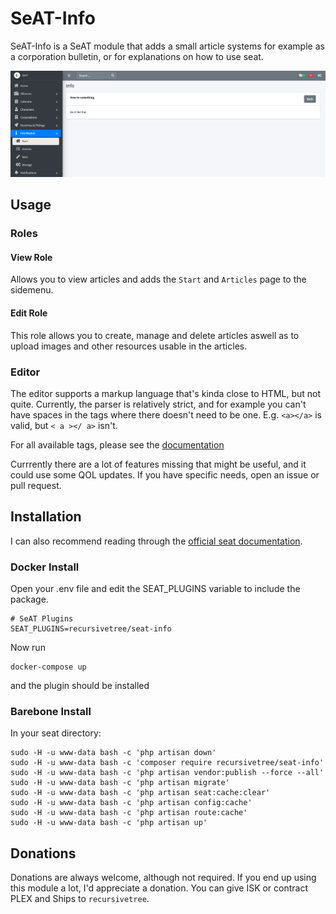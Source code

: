 # SeAT-Info
SeAT-Info is a SeAT module that adds a small article systems for example as a corporation bulletin, or for explanations
on how to use seat.

![screenshot of the seat-info plugin](screenshot.png)

## Usage
### Roles
#### View Role
Allows you to view articles and adds the `Start` and `Articles` page to the sidemenu.
#### Edit Role
This role allows you to create, manage and delete articles aswell as to upload images and other resources usable in the 
articles.

### Editor
The editor supports a markup language that's kinda close to HTML, but not quite. Currently, the parser is relatively 
strict, and for example you can't have spaces in the tags where there doesn't need to be one. E.g. `<a></a>` is valid, 
but `< a ></ a>` isn't.

For all available tags, please see the [documentation](documentation.md)

Currrently there are a lot of features missing that might be useful, and it could use some QOL updates. If you have 
specific needs, open an issue or pull request.

## Installation
I can also recommend reading through the [official seat documentation](https://eveseat.github.io/docs/community_packages/).

### Docker Install

Open your .env file and edit the SEAT_PLUGINS variable to include the package.

```
# SeAT Plugins
SEAT_PLUGINS=recursivetree/seat-info
```

Now run
```
docker-compose up
```
and the plugin should be installed

### Barebone Install

In your seat directory:

```
sudo -H -u www-data bash -c 'php artisan down'
sudo -H -u www-data bash -c 'composer require recursivetree/seat-info'
sudo -H -u www-data bash -c 'php artisan vendor:publish --force --all'
sudo -H -u www-data bash -c 'php artisan migrate'
sudo -H -u www-data bash -c 'php artisan seat:cache:clear'
sudo -H -u www-data bash -c 'php artisan config:cache'
sudo -H -u www-data bash -c 'php artisan route:cache'
sudo -H -u www-data bash -c 'php artisan up'
```

## Donations
Donations are always welcome, although not required. If you end up using this module a lot, I'd appreciate a donation. 
You can give ISK or contract PLEX and Ships to `recursivetree`.

